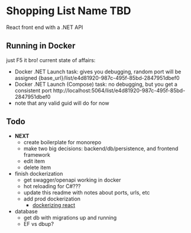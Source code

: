 # Shopping List Name TBD

React front end with a .NET API 

## Running in Docker
just F5 it bro! current state of affairs:
* Docker .NET Launch task: gives you debugging, random port will be assigned
	{base_url}/list/e4d81920-987c-495f-85bd-2847951dbef0
* Docker .NET Launch (Compose) task: no debugging, but you get a consistent port
	http://localhost:5064/list/e4d81920-987c-495f-85bd-2847951dbef0
* note that any valid guid will do for now

## Todo
* **NEXT**
	* create boilerplate for monorepo
	* make two big decisions: backend/db/persistence, and frontend framework
	* edit item
	* delete item
* finish dockerization
	* get swagger/openapi working in docker
	* hot reloading for C#???
	* update this readme with notes about ports, urls, etc
	* add prod dockerization
		* [dockerizing react](https://www.innokrea.com/dockerizing-the-frontend-do-it-right-with-react-js-vite/)
* database
	* get db with migrations up and running
	* EF vs dbup?

